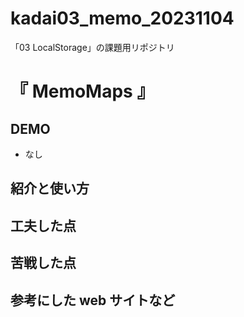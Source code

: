 # kadai03_memo_20231104
「03 LocalStorage」の課題用リポジトリ

# 『 MemoMaps 』

## DEMO

- なし

## 紹介と使い方

## 工夫した点

## 苦戦した点

## 参考にした web サイトなど